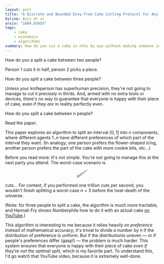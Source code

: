 ```yaml
---
layout: post
title: "A Discrete and Bounded Envy-free Cake Cutting Protocol for Any Number of Agents"
byline: Aziz et al
arxiv: "1604.03655"
tags:
    - cake
    - economics
    - algorithms
summary: How do you cut a cake in nths by eye without making someone jealous of someone else's slice?
---
```


How do you a split a cake between two people?

Person 1 cuts it in half, person 2 picks a piece.

How do you split a cake between three people?

Unless your knifeperson has superhuman precision, they're not going to manage to cut it precisely in thirds. And, armed with no extra tools or devices, there's no way to guarantee that everyone is happy with their piece of cake, even if they _are_ in reality perfectly even.

How do you split a cake between $n$ people?

Read the paper.

This paper explores an algorithm to split an interval $[0, 1]$ into $n$ components, where different agents $1..n$ have different preferences of which part of the interval they want. (In analogy; one person prefers the flower-shaped icing, another person prefers the part of the cake with more cookie bits, etc...)

Before you read more: It's not simple. You're not going to manage this at the next party you attend. The worst-case scenario is

$$n^{n^{n^{n^{n^n}}}}$$

cuts... For context, if you performed one trillion cuts per second, you wouldn't finish splitting a worst-case $n=5$ before the heat-death of the universe.

(Note: for three people to split a cake, the algorithm is much more tractable, and Hannah Fry shows Numberphile how to do it with an actual cake [on YouTube](https://www.youtube.com/watch?v=kaMKInkV7Vs).)

This algorithm is interesting to me because it relies heavily on _preference_ instead of mathematical accuracy; it's trivial to divide a number by $n$ if the distribution of preference is uniform. But if the distributionis uneven — or if people's preferences differ (gasp!) — the problem is much harder. This system ensures that everyone is happy with their piece of cake _even if they're not the optimal split_, which is my favorite part. To understand this, I'd go watch that YouTube video, because it is extremely well-done.
